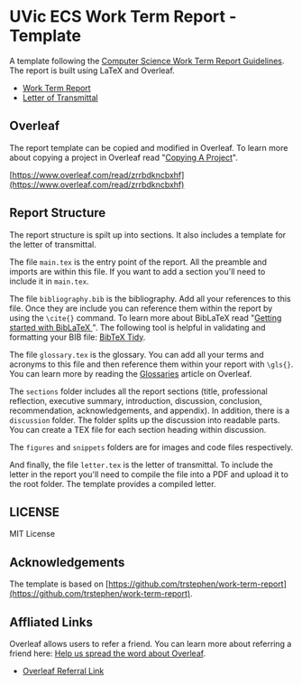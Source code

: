 # UVic ECS Work Term Report - Template

A template following the [Computer Science Work Term Report Guidelines](./admin/computer-science-work-term-report-guidelines.pdf). The report is built using LaTeX and Overleaf.

- [Work Term Report](./work-term-report.pdf)
- [Letter of Transmittal](./letter.pdf)

## Overleaf

The report template can be copied and modified in Overleaf. To learn more about copying a project in Overleaf read "[Copying A Project](https://www.overleaf.com/learn/how-to/Copying_a_project)".

[https://www.overleaf.com/read/zrrbdkncbxhf](https://www.overleaf.com/read/zrrbdkncbxhf)

## Report Structure

The report structure is spilt up into sections. It also includes a template for the letter of transmittal.

The file `main.tex` is the entry point of the report. All the preamble and imports are within this file. If you want to add a section you'll need to include it in `main.tex`.

The file `bibliography.bib` is the bibliography. Add all your references to this file. Once they are include you can reference them within the report by using the `\cite{}` command. To learn more about BibLaTeX read "[Getting started with BibLaTeX
](https://www.overleaf.com/learn/latex/Articles/Getting_started_with_BibLaTeX)". The following tool is helpful in validating and formatting your BIB file: [BibTeX Tidy](https://flamingtempura.github.io/bibtex-tidy/).

The file `glossary.tex` is the glossary. You can add all your terms and acronyms to this file and then reference them within your report with `\gls{}`. You can learn more by reading the [Glossaries](https://www.overleaf.com/learn/latex/Glossaries) article on Overleaf.

The `sections` folder includes all the report sections (title, professional reflection, executive summary, introduction, discussion, conclusion, recommendation, acknowledgements, and appendix). In addition, there is a `discussion` folder. The folder splits up the discussion into readable parts. You can create a TEX file for each section heading within discussion.

The `figures` and `snippets` folders are for images and code files respectively.

And finally, the file `letter.tex` is the letter of transmittal. To include the letter in the report you'll need to compile the file into a PDF and upload it to the root folder. The template provides a compiled letter.

## LICENSE

MIT License

## Acknowledgements

The template is based on [https://github.com/trstephen/work-term-report](https://github.com/trstephen/work-term-report).

## Affliated Links

Overleaf allows users to refer a friend. You can learn more about referring a friend here: [Help us spread the word about Overleaf](https://www.overleaf.com/user/bonus).

- [Overleaf Referral Link](https://www.overleaf.com?r=CxCY1gVMJzbSHx3j&rm=d&rs=b)
